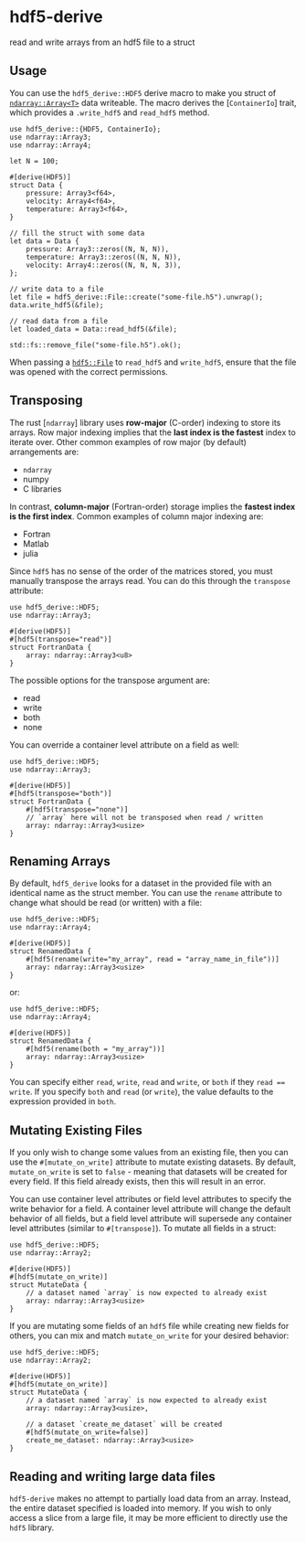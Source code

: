 # hdf5-derive

read and write arrays from an hdf5 file to a struct

## Usage

You can use the `hdf5_derive::HDF5` derive macro to make you struct of [`ndarray::Array<T>`](`ndarray::Array`) data writeable. The macro
derives the [`ContainerIo`] trait, which provides a `.write_hdf5` and `read_hdf5` method.

```
use hdf5_derive::{HDF5, ContainerIo};
use ndarray::Array3;
use ndarray::Array4;

let N = 100;

#[derive(HDF5)]
struct Data {
	pressure: Array3<f64>,
	velocity: Array4<f64>,
	temperature: Array3<f64>,
}

// fill the struct with some data
let data = Data {
	pressure: Array3::zeros((N, N, N)),
	temperature: Array3::zeros((N, N, N)),
	velocity: Array4::zeros((N, N, N, 3)),
};

// write data to a file
let file = hdf5_derive::File::create("some-file.h5").unwrap();
data.write_hdf5(&file);

// read data from a file
let loaded_data = Data::read_hdf5(&file);

std::fs::remove_file("some-file.h5").ok();
```

When passing a [`hdf5::File`](hdf5::File) to `read_hdf5` and `write_hdf5`, ensure that the 
file was opened with the correct permissions.

## Transposing

The rust [`ndarray`] library uses **row-major** (C-order) indexing to store its arrays. Row major indexing
implies that the **last index is the fastest** index to iterate over. Other common examples of row major (by default)
arrangements are:

* `ndarray`
* numpy
* C libraries

In contrast, **column-major** (Fortran-order) storage implies the **fastest index is the first index**. Common 
examples of column major indexing are:

* Fortran
* Matlab
* julia

Since `hdf5` has no sense of the order of the matrices stored, you must manually transpose the arrays read. You can do this through
the `transpose` attribute:

```
use hdf5_derive::HDF5;
use ndarray::Array3;

#[derive(HDF5)]
#[hdf5(transpose="read")]
struct FortranData {
	array: ndarray::Array3<u8>
}
```

The possible options for the transpose argument are:

* read
* write
* both
* none

You can override a container level attribute on a field as well:

```
use hdf5_derive::HDF5;
use ndarray::Array3;

#[derive(HDF5)]
#[hdf5(transpose="both")]
struct FortranData {
	#[hdf5(transpose="none")]
	// `array` here will not be transposed when read / written
	array: ndarray::Array3<usize>
}
```

## Renaming Arrays

By default, `hdf5_derive` looks for a dataset in the provided file with an identical name as the struct member.
You can use the `rename` attribute to change what should be read (or written) with a file:

```
use hdf5_derive::HDF5;
use ndarray::Array4;

#[derive(HDF5)]
struct RenamedData {
	#[hdf5(rename(write="my_array", read = "array_name_in_file"))]
	array: ndarray::Array3<usize>
}
```

or:

```
use hdf5_derive::HDF5;
use ndarray::Array4;

#[derive(HDF5)]
struct RenamedData {
	#[hdf5(rename(both = "my_array"))]
	array: ndarray::Array3<usize>
}
```

You can specify either `read`, `write`, `read` and `write`, or `both` if they `read == write`. If you 
specify `both` and `read` (or `write`), the value defaults to the expression provided in `both`.

## Mutating Existing Files

If you only wish to change some values from an existing file, then you can use the `#[mutate_on_write]` attribute
to mutate existing datasets. By default, `mutate_on_write` is set to `false` - meaning that datasets will be 
created for every field. If this field already exists, then this will result in an error. 

You can use container level attributes or field level attributes to specify the write behavior for a field. A container
level attribute will change the default behavior of all fields, but a field level attribute will supersede any container
level attributes (similar to `#[transpose]`). To mutate all fields in a struct:

```
use hdf5_derive::HDF5;
use ndarray::Array2;

#[derive(HDF5)]
#[hdf5(mutate_on_write)]
struct MutateData {
	// a dataset named `array` is now expected to already exist
	array: ndarray::Array3<usize>
}
```

If you are mutating some fields of an `hdf5` file while creating new fields for others, you can mix and match 
`mutate_on_write` for your desired behavior:

```
use hdf5_derive::HDF5;
use ndarray::Array2;

#[derive(HDF5)]
#[hdf5(mutate_on_write)]
struct MutateData {
	// a dataset named `array` is now expected to already exist
	array: ndarray::Array3<usize>,

	// a dataset `create_me_dataset` will be created 
	#[hdf5(mutate_on_write=false)]
	create_me_dataset: ndarray::Array3<usize>
}
```

## Reading and writing large data files

`hdf5-derive` makes no attempt to partially load data from an array. Instead, the entire dataset specified is loaded
into memory. If you wish to only access a slice from a large file, it may be more efficient to directly use the `hdf5`
library.
